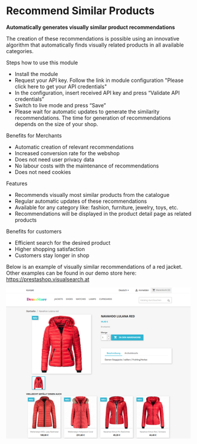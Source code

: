 # Recommend Similar Products

**Automatically generates visually similar product recommendations**

The creation of these recommendations is  possible using an innovative algorithm that automatically finds visually  related products in all available categories. 

Steps how to use this module
* Install the module
* Request your API key. Follow the link in module configuration "Please click here to get your API credentials"
* In the configuration, insert received API key and press “Validate API credentials”
* Switch to live mode and press “Save”
* Please wait for automatic updates to generate the similarity  recommendations. The time for generation of recommendations depends on  the size of your shop.

Benefits for Merchants
* Automatic creation of relevant recommendations
* Increased conversion rate for the webshop
* Does not need user privacy data
* No labour costs with the maintenance of recommendations
* Does not need cookies

Features
* Recommends visually most similar products from the catalogue
* Regular automatic updates of these recommendations
* Available for any category like: fashion, furniture, jewelry, toys, etc.
* Recommendations will be displayed in the product detail page as related products

Benefits for customers
* Efficient search for the desired product
* Higher shopping satisfaction
* Customers stay longer in shop

Below is an example of visually similar recommendations of a red jacket. Other examples can be found in our demo store here: https://prestashop.visualsearch.at

<img src="/views/img/jacket.png" alt="drawing" width="500px"/>


